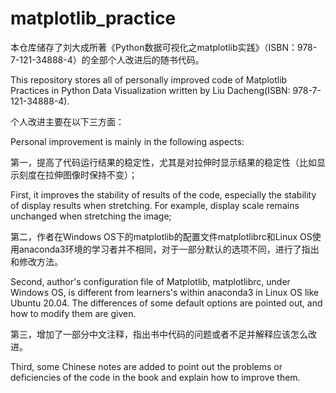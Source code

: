 # matplotlib_practice
本仓库储存了刘大成所著《Python数据可视化之matplotlib实践》（ISBN：978-7-121-34888-4）的全部个人改进后的随书代码。

This repository stores all of personally improved code of Matplotlib Practices in Python Data Visualization written by Liu Dacheng(ISBN: 978-7-121-34888-4).

个人改进主要在以下三方面：

Personal improvement is mainly in the following aspects:

第一，提高了代码运行结果的稳定性，尤其是对拉伸时显示结果的稳定性（比如显示刻度在拉伸图像时保持不变）；

First, it improves the stability of results of the code, especially the stability of display results when stretching. For example, display scale remains unchanged when stretching the image;

第二，作者在Windows OS下的matplotlib的配置文件matplotlibrc和Linux OS使用anaconda3环境的学习者并不相同，对于一部分默认的选项不同，进行了指出和修改方法。

Second, author's configuration file of Matplotlib, matplotlibrc, under Windows OS, is different from learners's within anaconda3 in Linux OS like Ubuntu 20.04. The differences of some default options are pointed out, and how to modify them are given.

第三，增加了一部分中文注释，指出书中代码的问题或者不足并解释应该怎么改进。

Third, some Chinese notes are added to point out the problems or deficiencies of the code in the book and explain how to improve them.
